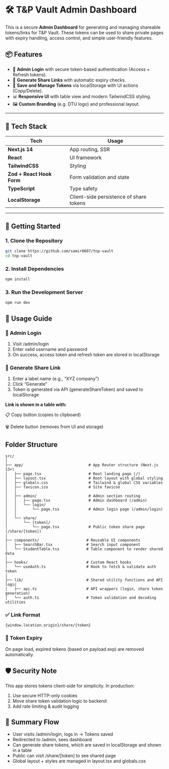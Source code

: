 # 🛠️ T&P Vault Admin Dashboard

This is a secure **Admin Dashboard** for generating and managing shareable tokens/links for T&P Vault. These tokens can be used to share private pages with expiry handling, access control, and simple user-friendly features.

## 📦 Features

- 🔐 **Admin Login** with secure token-based authentication (Access + Refresh tokens).
- 🔗 **Generate Share Links** with automatic expiry checks.
- 🧾 **Save and Manage Tokens** via localStorage with UI actions (Copy/Delete).
- 📊 **Responsive UI** with table view and modern TailwindCSS styling.
- 🖼️ **Custom Branding** (e.g. DTU logo) and professional layout.

---

## 📁 Tech Stack

| Tech             | Usage                                    |
|------------------|------------------------------------------|
| **Next.js 14**   | App routing, SSR                         |
| **React**        | UI framework                             |
| **TailwindCSS**  | Styling                                  |
| **Zod + React Hook Form** | Form validation and state       |
| **TypeScript**   | Type safety                              |
| **LocalStorage** | Client-side persistence of share tokens  |

---

## 🚀 Getting Started

### 1. **Clone the Repository**

```bash
git clone https://github.com/samir0607/tnp-vault
cd tnp-vault
```

### 2. **Install Dependencies**

```bash
npm install
```

### 3. Run the Development Server

```bash
npm run dev
```

## 🧠 Usage Guide
### 🔐 Admin Login
1. Visit /admin/login
2. Enter valid username and password
3. On success, access token and refresh token are stored in localStorage

### 🔗 Generate Share Link
1. Enter a label name (e.g., “XYZ company”)
2. Click “Generate”
3. Token is generated via API (generateShareToken) and saved to localStorage

**Link is shown in a table with:**

📋 Copy button (copies to clipboard)

🗑️ Delete button (removes from UI and storage)

## Folder Structure
```
src/
│
├── app/                             # App Router structure (Next.js 13+)
│   ├── page.tsx                     # Root landing page (/)
│   ├── layout.tsx                   # Root layout with global styling
│   ├── globals.css                  # Tailwind & global CSS variables
│   ├── favicon.ico                  # Site favicon
│   │
│   ├── admin/                       # Admin section routing
│   │   ├── page.tsx                 # Admin dashboard (/admin)
│   │   └── login/                  
│   │       └── page.tsx             # Admin login page (/admin/login)
│   │
│   └── share/                       
│       └── [token]/                
│           └── page.tsx             # Public token share page (/share/[token])
│
├── components/                     # Reusable UI components
│   ├── SearchBar.tsx               # Search input component
│   └── StudentTable.tsx            # Table component to render shared data
│
├── hooks/                          # Custom React hooks
│   └── useAuth.ts                  # Hook to fetch & validate auth token
│
├── lib/                            # Shared utility functions and API logic
│   ├── api.ts                      # API wrappers (login, share token generation)
│   └── auth.ts                     # Token validation and decoding utilities

```
### ✅ Link Format
```pgsql
{window.location.origin}/share/{token}
```

### 📅 Token Expiry
On page load, expired tokens (based on payload.exp) are removed automatically.

## 🛡️ Security Note
This app stores tokens client-side for simplicity. In production:

1. Use secure HTTP-only cookies
2. Move share token validation logic to backend
3. Add rate limiting & audit logging

## 🧩 Summary Flow
- User visits /admin/login, logs in → Tokens saved
- Redirected to /admin, sees dashboard
- Can generate share tokens, which are saved in localStorage and shown in a table
- Public can visit /share/[token] to see shared page
- Global layout + styles are managed in layout.tsx and globals.css
